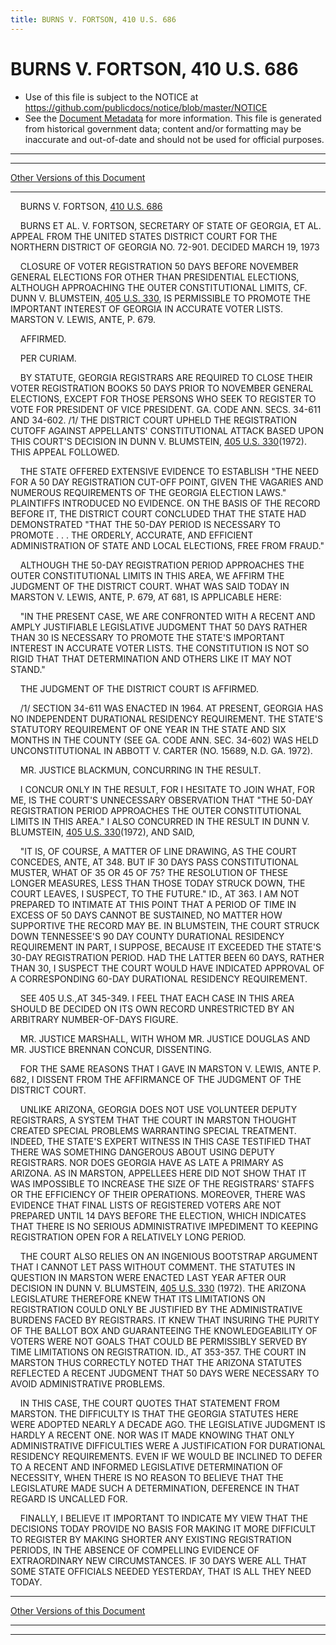 ```yaml
---
title: BURNS V. FORTSON, 410 U.S. 686
---
```


# BURNS V. FORTSON, 410 U.S. 686

* Use of this file is subject to the NOTICE at https://github.com/publicdocs/notice/blob/master/NOTICE
* See the [Document Metadata](../../../index.md) for more information.
  This file is generated from historical government data; content and/or formatting may be inaccurate and out-of-date and should not be used for official purposes.

----------
----------

[Other Versions of this Document](https://publicdocs.github.io/go/links?ns=uslm-x&ref=%2Fus%2Fcourts%2Fscotus%2FusReporter%2F410%2F686)

----------

    BURNS V. FORTSON, [410 U.S. 686][/us/courts/scotus/usReporter/410/686]

    BURNS ET AL. V. FORTSON, SECRETARY OF STATE OF GEORGIA, ET AL. APPEAL FROM THE UNITED STATES DISTRICT COURT FOR THE NORTHERN DISTRICT OF GEORGIA NO. 72-901.  DECIDED MARCH 19, 1973

    CLOSURE OF VOTER REGISTRATION 50 DAYS BEFORE NOVEMBER GENERAL ELECTIONS FOR OTHER THAN PRESIDENTIAL ELECTIONS, ALTHOUGH APPROACHING THE OUTER CONSTITUTIONAL LIMITS, CF. DUNN V. BLUMSTEIN, [405 U.S. 330][/us/courts/scotus/usReporter/405/330], IS PERMISSIBLE TO PROMOTE THE IMPORTANT INTEREST OF GEORGIA IN ACCURATE VOTER LISTS.  MARSTON V. LEWIS, ANTE, P. 679.

    AFFIRMED.

    PER CURIAM.

    BY STATUTE, GEORGIA REGISTRARS ARE REQUIRED TO CLOSE THEIR VOTER REGISTRATION BOOKS 50 DAYS PRIOR TO NOVEMBER GENERAL ELECTIONS, EXCEPT FOR THOSE PERSONS WHO SEEK TO REGISTER TO VOTE FOR PRESIDENT OF VICE PRESIDENT.  GA. CODE ANN. SECS. 34-611 AND 34-602.  /1/  THE DISTRICT COURT UPHELD THE REGISTRATION CUTOFF AGAINST APPELLANTS' CONSTITUTIONAL ATTACK BASED UPON THIS COURT'S DECISION IN DUNN V. BLUMSTEIN, [405 U.S. 330][/us/courts/scotus/usReporter/405/330](1972).  THIS APPEAL FOLLOWED.

    THE STATE OFFERED EXTENSIVE EVIDENCE TO ESTABLISH "THE NEED FOR A 50 DAY REGISTRATION CUT-OFF POINT, GIVEN THE VAGARIES AND NUMEROUS REQUIREMENTS OF THE GEORGIA ELECTION LAWS."  PLAINTIFFS INTRODUCED NO EVIDENCE.  ON THE BASIS OF THE RECORD BEFORE IT, THE DISTRICT COURT CONCLUDED THAT THE STATE HAD DEMONSTRATED "THAT THE 50-DAY PERIOD IS NECESSARY TO PROMOTE . . . THE ORDERLY, ACCURATE, AND EFFICIENT ADMINISTRATION OF STATE AND LOCAL ELECTIONS, FREE FROM FRAUD."

    ALTHOUGH THE 50-DAY REGISTRATION PERIOD APPROACHES THE OUTER CONSTITUTIONAL LIMITS IN THIS AREA, WE AFFIRM THE JUDGMENT OF THE DISTRICT COURT.  WHAT WAS SAID TODAY IN MARSTON V. LEWIS, ANTE, P. 679, AT 681, IS APPLICABLE HERE:

    "IN THE PRESENT CASE, WE ARE CONFRONTED WITH A RECENT AND AMPLY JUSTIFIABLE LEGISLATIVE JUDGMENT THAT 50 DAYS RATHER THAN 30 IS NECESSARY TO PROMOTE THE STATE'S IMPORTANT INTEREST IN ACCURATE VOTER LISTS.  THE CONSTITUTION IS NOT SO RIGID THAT THAT DETERMINATION AND OTHERS LIKE IT MAY NOT STAND."

    THE JUDGMENT OF THE DISTRICT COURT IS AFFIRMED.

    /1/  SECTION 34-611 WAS ENACTED IN 1964.  AT PRESENT, GEORGIA HAS NO INDEPENDENT DURATIONAL RESIDENCY REQUIREMENT.  THE STATE'S STATUTORY REQUIREMENT OF ONE YEAR IN THE STATE AND SIX MONTHS IN THE COUNTY (SEE GA. CODE ANN. SEC. 34-602) WAS HELD UNCONSTITUTIONAL IN ABBOTT V. CARTER (NO. 15689, N.D. GA. 1972).

    MR. JUSTICE BLACKMUN, CONCURRING IN THE RESULT.

    I CONCUR ONLY IN THE RESULT, FOR I HESITATE TO JOIN WHAT, FOR ME, IS THE COURT'S UNNECESSARY OBSERVATION THAT "THE 50-DAY REGISTRATION PERIOD APPROACHES THE OUTER CONSTITUTIONAL LIMITS IN THIS AREA."  I ALSO CONCURRED IN THE RESULT IN DUNN V. BLUMSTEIN, [405 U.S. 330][/us/courts/scotus/usReporter/405/330](1972), AND SAID,

    "IT IS, OF COURSE, A MATTER OF LINE DRAWING, AS THE COURT CONCEDES, ANTE, AT 348.  BUT IF 30 DAYS PASS CONSTITUTIONAL MUSTER, WHAT OF 35 OR 45 OF 75?  THE RESOLUTION OF THESE LONGER MEASURES, LESS THAN THOSE TODAY STRUCK DOWN, THE COURT LEAVES, I SUSPECT, TO THE FUTURE."  ID., AT 363.  I AM NOT PREPARED TO INTIMATE AT THIS POINT THAT A PERIOD OF TIME IN EXCESS OF 50 DAYS CANNOT BE SUSTAINED, NO MATTER HOW SUPPORTIVE THE RECORD MAY BE.  IN BLUMSTEIN, THE COURT STRUCK DOWN TENNESSEE'S 90 DAY COUNTY DURATIONAL RESIDENCY REQUIREMENT IN PART, I SUPPOSE, BECAUSE IT EXCEEDED THE STATE'S 30-DAY REGISTRATION PERIOD.  HAD THE LATTER BEEN 60 DAYS, RATHER THAN 30, I SUSPECT THE COURT WOULD HAVE INDICATED APPROVAL OF A CORRESPONDING 60-DAY DURATIONAL RESIDENCY REQUIREMENT.

    SEE 405 U.S.,AT 345-349.  I FEEL THAT EACH CASE IN THIS AREA SHOULD BE DECIDED ON ITS OWN RECORD UNRESTRICTED BY AN ARBITRARY NUMBER-OF-DAYS FIGURE.

    MR. JUSTICE MARSHALL, WITH WHOM MR. JUSTICE DOUGLAS AND MR. JUSTICE BRENNAN CONCUR, DISSENTING.

    FOR THE SAME REASONS THAT I GAVE IN MARSTON V. LEWIS, ANTE P. 682, I DISSENT FROM THE AFFIRMANCE OF THE JUDGMENT OF THE DISTRICT COURT.

    UNLIKE ARIZONA, GEORGIA DOES NOT USE VOLUNTEER DEPUTY REGISTRARS, A SYSTEM THAT THE COURT IN MARSTON THOUGHT CREATED SPECIAL PROBLEMS WARRANTING SPECIAL TREATMENT.  INDEED, THE STATE'S EXPERT WITNESS IN THIS CASE TESTIFIED THAT THERE WAS SOMETHING DANGEROUS ABOUT USING DEPUTY REGISTRARS.  NOR DOES GEORGIA HAVE AS LATE A PRIMARY AS ARIZONA.  AS IN MARSTON, APPELLEES HERE DID NOT SHOW THAT IT WAS IMPOSSIBLE TO INCREASE THE SIZE OF THE REGISTRARS' STAFFS OR THE EFFICIENCY OF THEIR OPERATIONS.  MOREOVER, THERE WAS EVIDENCE THAT FINAL LISTS OF REGISTERED VOTERS ARE NOT PREPARED UNTIL 14 DAYS BEFORE THE ELECTION, WHICH INDICATES THAT THERE IS NO SERIOUS ADMINISTRATIVE IMPEDIMENT TO KEEPING REGISTRATION OPEN FOR A RELATIVELY LONG PERIOD.

    THE COURT ALSO RELIES ON AN INGENIOUS BOOTSTRAP ARGUMENT THAT I CANNOT LET PASS WITHOUT COMMENT.  THE STATUTES IN QUESTION IN MARSTON WERE ENACTED LAST YEAR AFTER OUR DECISION IN DUNN V. BLUMSTEIN, [405 U.S. 330][/us/courts/scotus/usReporter/405/330] (1972).  THE ARIZONA LEGISLATURE THEREFORE KNEW THAT ITS LIMITATIONS ON REGISTRATION COULD ONLY BE JUSTIFIED BY THE ADMINISTRATIVE BURDENS FACED BY REGISTRARS.  IT KNEW THAT INSURING THE PURITY OF THE BALLOT BOX AND GUARANTEEING THE KNOWLEDGEABILITY OF VOTERS WERE NOT GOALS THAT COULD BE PERMISSIBLY SERVED BY TIME LIMITATIONS ON REGISTRATION.  ID., AT 353-357.  THE COURT IN MARSTON THUS CORRECTLY NOTED THAT THE ARIZONA STATUTES REFLECTED A RECENT JUDGMENT THAT 50 DAYS WERE NECESSARY TO AVOID ADMINISTRATIVE PROBLEMS.

    IN THIS CASE, THE COURT QUOTES THAT STATEMENT FROM MARSTON.  THE DIFFICULTY IS THAT THE GEORGIA STATUTES HERE WERE ADOPTED NEARLY A DECADE AGO.  THE LEGISLATIVE JUDGMENT IS HARDLY A RECENT ONE.  NOR WAS IT MADE KNOWING THAT ONLY ADMINISTRATIVE DIFFICULTIES WERE A JUSTIFICATION FOR DURATIONAL RESIDENCY REQUIREMENTS.  EVEN IF WE WOULD BE INCLINED TO DEFER TO A RECENT AND INFORMED LEGISLATIVE DETERMINATION OF NECESSITY, WHEN THERE IS NO REASON TO BELIEVE THAT THE LEGISLATURE MADE SUCH A DETERMINATION, DEFERENCE IN THAT REGARD IS UNCALLED FOR.

    FINALLY, I BELIEVE IT IMPORTANT TO INDICATE MY VIEW THAT THE DECISIONS TODAY PROVIDE NO BASIS FOR MAKING IT MORE DIFFICULT TO REGISTER BY MAKING SHORTER ANY EXISTING REGISTRATION PERIODS, IN THE ABSENCE OF COMPELLING EVIDENCE OF EXTRAORDINARY NEW CIRCUMSTANCES.  IF 30 DAYS WERE ALL THAT SOME STATE OFFICIALS NEEDED YESTERDAY, THAT IS ALL THEY NEED TODAY.

----------

[Other Versions of this Document](https://publicdocs.github.io/go/links?ns=uslm-x&ref=%2Fus%2Fcourts%2Fscotus%2FusReporter%2F410%2F686)

----------
----------

[/us/courts/scotus/usReporter/410/686]: https://publicdocs.github.io/go/links?ns=uslm-x&ref=%2Fus%2Fcourts%2Fscotus%2FusReporter%2F410%2F686
[/us/courts/scotus/usReporter/405/330]: https://publicdocs.github.io/go/links?ns=uslm-x&ref=%2Fus%2Fcourts%2Fscotus%2FusReporter%2F405%2F330
[/us/courts/scotus/usReporter/405/330]: https://publicdocs.github.io/go/links?ns=uslm-x&ref=%2Fus%2Fcourts%2Fscotus%2FusReporter%2F405%2F330
[/us/courts/scotus/usReporter/405/330]: https://publicdocs.github.io/go/links?ns=uslm-x&ref=%2Fus%2Fcourts%2Fscotus%2FusReporter%2F405%2F330
[/us/courts/scotus/usReporter/405/330]: https://publicdocs.github.io/go/links?ns=uslm-x&ref=%2Fus%2Fcourts%2Fscotus%2FusReporter%2F405%2F330


